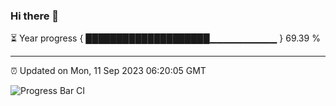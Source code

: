 ### Hi there 👋

⏳ Year progress { ████████████████████▁▁▁▁▁▁▁▁▁▁ } 69.39 %

---

⏰ Updated on Mon, 11 Sep 2023 06:20:05 GMT

![Progress Bar CI](https://github.com/liununu/liununu/workflows/Progress%20Bar%20CI/badge.svg)
